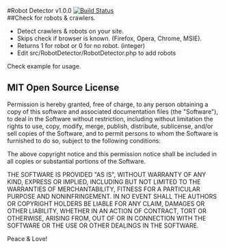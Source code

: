 #Robot Detector v1.0.0 [![Build Status](https://travis-ci.org/MrJohnsson77/RobotDetector.svg?branch=master)](https://travis-ci.org/Phantazm/RobotDetector)    
##Check for robots & crawlers.

- Detect crawlers & robots on your site.
- Skips check if browser is known. (Firefox, Opera, Chrome, MSIE).
- Returns 1 for robot or 0 for no robot. (integer)
- Edit src/RobotDetector/RobotDetector.php to add robots

Check example for usage.

## MIT Open Source License

Permission is hereby granted, free of charge, to any person obtaining a copy of this software and associated documentation files (the "Software"), to deal in the Software without restriction, including without limitation the rights to use, copy, modify, merge, publish, distribute, sublicense, and/or sell copies of the Software, and to permit persons to whom the Software is furnished to do so, subject to the following conditions:

The above copyright notice and this permission notice shall be included in all copies or substantial portions of the Software.

THE SOFTWARE IS PROVIDED "AS IS", WITHOUT WARRANTY OF ANY KIND, EXPRESS OR IMPLIED, INCLUDING BUT NOT LIMITED TO THE WARRANTIES OF MERCHANTABILITY, FITNESS FOR A PARTICULAR PURPOSE AND NONINFRINGEMENT. IN NO EVENT SHALL THE AUTHORS OR COPYRIGHT HOLDERS BE LIABLE FOR ANY CLAIM, DAMAGES OR OTHER LIABILITY, WHETHER IN AN ACTION OF CONTRACT, TORT OR OTHERWISE, ARISING FROM, OUT OF OR IN CONNECTION WITH THE SOFTWARE OR THE USE OR OTHER DEALINGS IN THE SOFTWARE.

Peace & Love!

